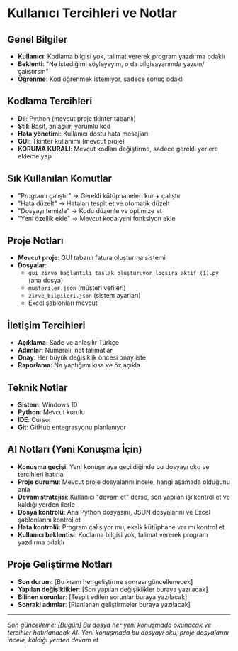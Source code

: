 # Kullanıcı Tercihleri ve Notlar

## Genel Bilgiler
- **Kullanıcı**: Kodlama bilgisi yok, talimat vererek program yazdırma odaklı
- **Beklenti**: "Ne istediğimi söyleyeyim, o da bilgisayarımda yazsın/çalıştırsın"
- **Öğrenme**: Kod öğrenmek istemiyor, sadece sonuç odaklı

## Kodlama Tercihleri
- **Dil**: Python (mevcut proje tkinter tabanlı)
- **Stil**: Basit, anlaşılır, yorumlu kod
- **Hata yönetimi**: Kullanıcı dostu hata mesajları
- **GUI**: Tkinter kullanımı (mevcut proje)
- **KORUMA KURALI**: Mevcut kodları değiştirme, sadece gerekli yerlere ekleme yap

## Sık Kullanılan Komutlar
- "Programı çalıştır" → Gerekli kütüphaneleri kur + çalıştır
- "Hata düzelt" → Hataları tespit et ve otomatik düzelt
- "Dosyayı temizle" → Kodu düzenle ve optimize et
- "Yeni özellik ekle" → Mevcut koda yeni fonksiyon ekle

## Proje Notları
- **Mevcut proje**: GUI tabanlı fatura oluşturma sistemi
- **Dosyalar**: 
  - `gui_zirve_bağlantılı_taslak_oluşturuyor_logsıra_aktif (1).py` (ana dosya)
  - `musteriler.json` (müşteri verileri)
  - `zirve_bilgileri.json` (sistem ayarları)
  - Excel şablonları mevcut

## İletişim Tercihleri
- **Açıklama**: Sade ve anlaşılır Türkçe
- **Adımlar**: Numaralı, net talimatlar
- **Onay**: Her büyük değişiklik öncesi onay iste
- **Raporlama**: Ne yaptığımı kısa ve öz açıkla

## Teknik Notlar
- **Sistem**: Windows 10
- **Python**: Mevcut kurulu
- **IDE**: Cursor
- **Git**: GitHub entegrasyonu planlanıyor

## AI Notları (Yeni Konuşma İçin)
- **Konuşma geçişi**: Yeni konuşmaya geçildiğinde bu dosyayı oku ve tercihleri hatırla
- **Proje durumu**: Mevcut proje dosyalarını incele, hangi aşamada olduğunu anla
- **Devam stratejisi**: Kullanıcı "devam et" derse, son yapılan işi kontrol et ve kaldığı yerden ilerle
- **Dosya kontrolü**: Ana Python dosyasını, JSON dosyalarını ve Excel şablonlarını kontrol et
- **Hata kontrolü**: Program çalışıyor mu, eksik kütüphane var mı kontrol et
- **Kullanıcı beklentisi**: Kodlama bilgisi yok, talimat vererek program yazdırma odaklı

## Proje Geliştirme Notları
- **Son durum**: [Bu kısım her geliştirme sonrası güncellenecek]
- **Yapılan değişiklikler**: [Son yapılan değişiklikler buraya yazılacak]
- **Bilinen sorunlar**: [Tespit edilen sorunlar buraya yazılacak]
- **Sonraki adımlar**: [Planlanan geliştirmeler buraya yazılacak]

---
*Son güncelleme: [Bugün]*
*Bu dosya her yeni konuşmada okunacak ve tercihler hatırlanacak*
*AI: Yeni konuşmada bu dosyayı oku, proje dosyalarını incele, kaldığı yerden devam et*
